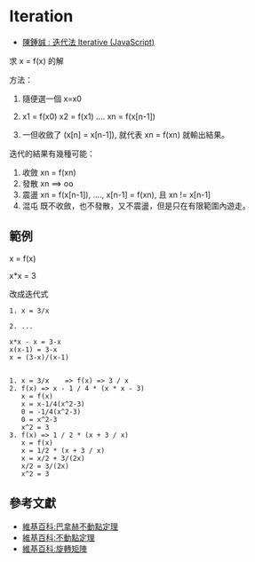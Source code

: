 # Iteration

* [陳鍾誠 : 迭代法 Iterative (JavaScript)](https://misavo.com/blog/%E9%99%B3%E9%8D%BE%E8%AA%A0/%E6%9B%B8%E7%B1%8D/%E6%BC%94%E7%AE%97%E6%B3%95/04-iterative)

求 x = f(x) 的解

方法：

1. 隨便選一個 x=x0
2. x1 = f(x0)
   x2 = f(x1)
   ....
   xn = f(x[n-1])

3. 一但收斂了 (x[n] = x[n-1]), 
   就代表 xn = f(xn)
   就輸出結果。

迭代的結果有幾種可能：
1. 收斂 xn = f(xn)
2. 發散 xn ==> oo
3. 震盪 xn = f(x[n-1]), ...., x[n-1] = f(xn), 且 xn != x[n-1]
4. 混屯 既不收斂，也不發散，又不震盪，但是只在有限範圍內遊走。

## 範例

x = f(x)

x*x = 3

改成迭代式

```
1. x = 3/x

2. ...

x*x - x = 3-x
x(x-1) = 3-x
x = (3-x)/(x-1)


1. x = 3/x    => f(x) => 3 / x
2. f(x) => x - 1 / 4 * (x * x - 3)
   x = f(x) 
   x = x-1/4(x^2-3)
   0 = -1/4(x^2-3)
   0 = x^2-3
   x^2 = 3
3. f(x) => 1 / 2 * (x + 3 / x)
   x = f(x)
   x = 1/2 * (x + 3 / x)
   x = x/2 + 3/(2x)
   x/2 = 3/(2x)
   x^2 = 3
```

## 參考文獻

* [維基百科:巴拿赫不動點定理](https://zh.wikipedia.org/wiki/%E5%B7%B4%E6%8B%BF%E8%B5%AB%E4%B8%8D%E5%8A%A8%E7%82%B9%E5%AE%9A%E7%90%86)
* [維基百科:不動點定理](https://zh.wikipedia.org/wiki/%E4%B8%8D%E5%8A%A8%E7%82%B9%E5%AE%9A%E7%90%86)
* [維基百科:旋轉矩陣](https://zh.wikipedia.org/wiki/%E6%97%8B%E8%BD%AC%E7%9F%A9%E9%98%B5)

